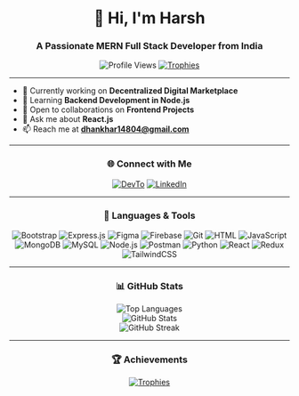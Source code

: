 <h1 align="center">👋 Hi, I'm Harsh</h1>
<h3 align="center">A Passionate MERN Full Stack Developer from India</h3>

<div align="center">
    <img src="https://komarev.com/ghpvc/?username=harshdhankhar10&label=Profile%20Views&color=blue&style=flat" alt="Profile Views"/>
    <a href="https://github.com/ryo-ma/github-profile-trophy"><img src="https://github-profile-trophy.vercel.app/?username=harshdhankhar10&theme=dracula&margin-w=10&margin-h=10&column=7" alt="Trophies"/></a>
</div>

---

- 🔭 Currently working on **Decentralized Digital Marketplace**
- 🌱 Learning **Backend Development in Node.js**
- 👯 Open to collaborations on **Frontend Projects**
- 💬 Ask me about **React.js**
- 📫 Reach me at **dhankhar14804@gmail.com**

---

<h3 align="center">🌐 Connect with Me</h3>
<p align="center">
    <a href="https://dev.to/codewithharsh" target="_blank"><img align="center" src="https://img.icons8.com/color/48/000000/dev.png" alt="DevTo"/></a>
    <a href="https://linkedin.com/in/harshdhankhar10" target="_blank"><img align="center" src="https://img.icons8.com/color/48/000000/linkedin.png" alt="LinkedIn"/></a>
</p>

---

<h3 align="center">🚀 Languages & Tools</h3>
<p align="center">
    <img src="https://img.icons8.com/color/48/000000/bootstrap.png" alt="Bootstrap"/>
    <img src="https://img.icons8.com/color/48/000000/express.png" alt="Express.js"/>
    <img src="https://img.icons8.com/color/48/000000/figma.png" alt="Figma"/>
    <img src="https://img.icons8.com/color/48/000000/firebase.png" alt="Firebase"/>
    <img src="https://img.icons8.com/color/48/000000/git.png" alt="Git"/>
    <img src="https://img.icons8.com/color/48/000000/html-5.png" alt="HTML"/>
    <img src="https://img.icons8.com/color/48/000000/javascript.png" alt="JavaScript"/>
    <img src="https://img.icons8.com/color/48/000000/mongodb.png" alt="MongoDB"/>
    <img src="https://img.icons8.com/color/48/000000/mysql-logo.png" alt="MySQL"/>
    <img src="https://img.icons8.com/color/48/000000/nodejs.png" alt="Node.js"/>
    <img src="https://img.icons8.com/color/48/000000/postman-api.png" alt="Postman"/>
    <img src="https://img.icons8.com/color/48/000000/python.png" alt="Python"/>
    <img src="https://img.icons8.com/color/48/000000/react-native.png" alt="React"/>
    <img src="https://img.icons8.com/color/48/000000/redux.png" alt="Redux"/>
    <img src="https://img.icons8.com/color/48/000000/tailwindcss.png" alt="TailwindCSS"/>
</p>

---

<h3 align="center">📊 GitHub Stats</h3>
<div align="center">
    <img src="https://github-readme-stats.vercel.app/api/top-langs/?username=harshdhankhar10&layout=compact&theme=tokyonight" alt="Top Languages" />
    <br/>
    <img src="https://github-readme-stats.vercel.app/api?username=harshdhankhar10&show_icons=true&theme=tokyonight" alt="GitHub Stats" />
    <br/>
    <img src="https://github-readme-streak-stats.herokuapp.com/?user=harshdhankhar10&theme=tokyonight" alt="GitHub Streak" />
</div>

---

<h3 align="center">🏆 Achievements</h3>
<div align="center">
    <a href="https://github.com/ryo-ma/github-profile-trophy">
        <img src="https://github-profile-trophy.vercel.app/?username=harshdhankhar10&theme=monokai&row=1&column=7" alt="Trophies"/>
    </a>
</div>
